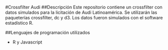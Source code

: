 #Crossfilter Audi
##Descripción
Este repositorio contiene un crossfilter con datos simulados para 
la licitación de Audi Latinoamérica.
Se utilizarán las paqueterías crossfilter, dc y d3.
Los datos fueron simulados con el software estadístico R.

##Lenguajes de programación utilizados

* R y Javascript

